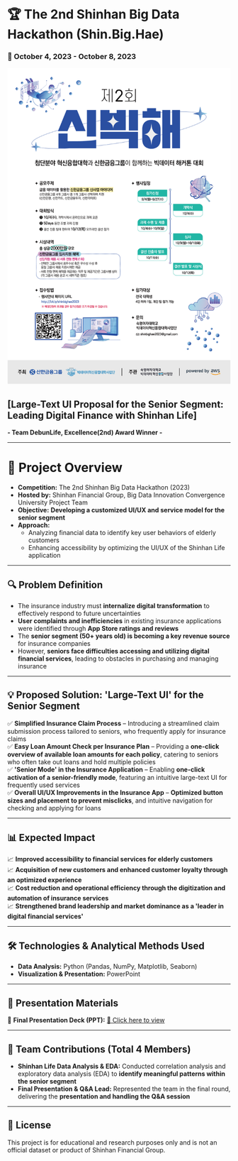 # 🏆 The 2nd Shinhan Big Data Hackathon (Shin.Big.Hae)  
### 📅 October 4, 2023 - October 8, 2023  

![Shinhan Hackathon Poster](https://github.com/liz-song/shinhan_bigdata_hackathon/blob/main/%EC%A0%9C2%ED%9A%8C_%EC%8B%A0.%EB%B9%85_.%ED%95%B4_%ED%8F%AC%EC%8A%A4%ED%84%B0.png?raw=true)


## **[Large-Text UI Proposal for the Senior Segment: Leading Digital Finance with Shinhan Life]**  
**- Team DebunLife, Excellence(2nd) Award Winner -**  

---

# 🎯 Project Overview  
- **Competition:** The 2nd Shinhan Big Data Hackathon (2023)  
- **Hosted by:** Shinhan Financial Group, Big Data Innovation Convergence University Project Team  
- **Objective:** **Developing a customized UI/UX and service model for the senior segment**  
- **Approach:**  
  - Analyzing financial data to identify key user behaviors of elderly customers  
  - Enhancing accessibility by optimizing the UI/UX of the Shinhan Life application  

---

## 🔍 Problem Definition  
- The insurance industry must **internalize digital transformation** to effectively respond to future uncertainties  
- **User complaints and inefficiencies** in existing insurance applications were identified through **App Store ratings and reviews**  
- The **senior segment (50+ years old) is becoming a key revenue source** for insurance companies  
- However, **seniors face difficulties accessing and utilizing digital financial services**, leading to obstacles in purchasing and managing insurance  

---

## 💡 Proposed Solution: 'Large-Text UI' for the Senior Segment  
✅ **Simplified Insurance Claim Process** – Introducing a streamlined claim submission process tailored to seniors, who frequently apply for insurance claims  
✅ **Easy Loan Amount Check per Insurance Plan** – Providing a **one-click overview of available loan amounts for each policy**, catering to seniors who often take out loans and hold multiple policies  
✅ **'Senior Mode' in the Insurance Application** – Enabling **one-click activation of a senior-friendly mode**, featuring an intuitive large-text UI for frequently used services  
✅ **Overall UI/UX Improvements in the Insurance App** – **Optimized button sizes and placement to prevent misclicks**, and intuitive navigation for checking and applying for loans  

---

## 📊 Expected Impact  
📈 **Improved accessibility to financial services for elderly customers**  
📈 **Acquisition of new customers and enhanced customer loyalty through an optimized experience**  
📈 **Cost reduction and operational efficiency through the digitization and automation of insurance services**  
📈 **Strengthened brand leadership and market dominance as a 'leader in digital financial services'**  

---

## 🛠 Technologies & Analytical Methods Used  
- **Data Analysis:** Python (Pandas, NumPy, Matplotlib, Seaborn)  
- **Visualization & Presentation:** PowerPoint  

---

## 🎤 Presentation Materials  
📎 **Final Presentation Deck (PPT):** [📎 Click here to view](https://github.com/liz-song/shinhan_bigdata_hackathon/blob/main/%5BShinhanLife%5D%20Final%20Result%20-%20DebunLife.pdf)
 

---

## 👥 Team Contributions (Total 4 Members)  
- **Shinhan Life Data Analysis & EDA:** Conducted correlation analysis and exploratory data analysis (EDA) to **identify meaningful patterns within the senior segment**  
- **Final Presentation & Q&A Lead:** Represented the team in the final round, delivering the **presentation and handling the Q&A session**  

---

## 📜 License  
This project is for educational and research purposes only and is not an official dataset or product of Shinhan Financial Group.  
